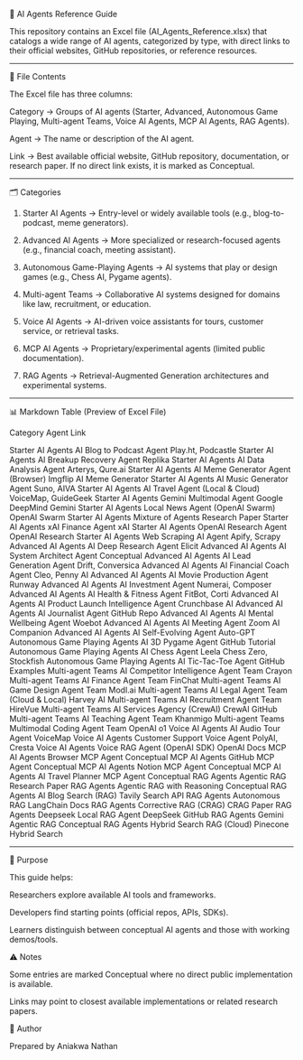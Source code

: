
📘 AI Agents Reference Guide

This repository contains an Excel file (AI_Agents_Reference.xlsx) that catalogs a wide range of AI agents, categorized by type, with direct links to their official websites, GitHub repositories, or reference resources.


---

📂 File Contents

The Excel file has three columns:

Category → Groups of AI agents (Starter, Advanced, Autonomous Game Playing, Multi-agent Teams, Voice AI Agents, MCP AI Agents, RAG Agents).

Agent → The name or description of the AI agent.

Link → Best available official website, GitHub repository, documentation, or research paper. If no direct link exists, it is marked as Conceptual.



---

🗂 Categories

1. Starter AI Agents → Entry-level or widely available tools (e.g., blog-to-podcast, meme generators).


2. Advanced AI Agents → More specialized or research-focused agents (e.g., financial coach, meeting assistant).


3. Autonomous Game-Playing Agents → AI systems that play or design games (e.g., Chess AI, Pygame agents).


4. Multi-agent Teams → Collaborative AI systems designed for domains like law, recruitment, or education.


5. Voice AI Agents → AI-driven voice assistants for tours, customer service, or retrieval tasks.


6. MCP AI Agents → Proprietary/experimental agents (limited public documentation).


7. RAG Agents → Retrieval-Augmented Generation architectures and experimental systems.




---

📊 Markdown Table (Preview of Excel File)

Category	Agent	Link

Starter AI Agents	AI Blog to Podcast Agent	Play.ht, Podcastle
Starter AI Agents	AI Breakup Recovery Agent	Replika
Starter AI Agents	AI Data Analysis Agent	Arterys, Qure.ai
Starter AI Agents	AI Meme Generator Agent (Browser)	Imgflip AI Meme Generator
Starter AI Agents	AI Music Generator Agent	Suno, AIVA
Starter AI Agents	AI Travel Agent (Local & Cloud)	VoiceMap, GuideGeek
Starter AI Agents	Gemini Multimodal Agent	Google DeepMind Gemini
Starter AI Agents	Local News Agent (OpenAI Swarm)	OpenAI Swarm
Starter AI Agents	Mixture of Agents	Research Paper
Starter AI Agents	xAI Finance Agent	xAI
Starter AI Agents	OpenAI Research Agent	OpenAI Research
Starter AI Agents	Web Scraping AI Agent	Apify, Scrapy
Advanced AI Agents	AI Deep Research Agent	Elicit
Advanced AI Agents	AI System Architect Agent	Conceptual
Advanced AI Agents	AI Lead Generation Agent	Drift, Conversica
Advanced AI Agents	AI Financial Coach Agent	Cleo, Penny AI
Advanced AI Agents	AI Movie Production Agent	Runway
Advanced AI Agents	AI Investment Agent	Numerai, Composer
Advanced AI Agents	AI Health & Fitness Agent	FitBot, Corti
Advanced AI Agents	AI Product Launch Intelligence Agent	Crunchbase AI
Advanced AI Agents	AI Journalist Agent	GitHub Repo
Advanced AI Agents	AI Mental Wellbeing Agent	Woebot
Advanced AI Agents	AI Meeting Agent	Zoom AI Companion
Advanced AI Agents	AI Self-Evolving Agent	Auto-GPT
Autonomous Game Playing Agents	AI 3D Pygame Agent	GitHub Tutorial
Autonomous Game Playing Agents	AI Chess Agent	Leela Chess Zero, Stockfish
Autonomous Game Playing Agents	AI Tic-Tac-Toe Agent	GitHub Examples
Multi-agent Teams	AI Competitor Intelligence Agent Team	Crayon
Multi-agent Teams	AI Finance Agent Team	FinChat
Multi-agent Teams	AI Game Design Agent Team	Modl.ai
Multi-agent Teams	AI Legal Agent Team (Cloud & Local)	Harvey AI
Multi-agent Teams	AI Recruitment Agent Team	HireVue
Multi-agent Teams	AI Services Agency (CrewAI)	CrewAI GitHub
Multi-agent Teams	AI Teaching Agent Team	Khanmigo
Multi-agent Teams	Multimodal Coding Agent Team	OpenAI o1
Voice AI Agents	AI Audio Tour Agent	VoiceMap
Voice AI Agents	Customer Support Voice Agent	PolyAI, Cresta
Voice AI Agents	Voice RAG Agent (OpenAI SDK)	OpenAI Docs
MCP AI Agents	Browser MCP Agent	Conceptual
MCP AI Agents	GitHub MCP Agent	Conceptual
MCP AI Agents	Notion MCP Agent	Conceptual
MCP AI Agents	AI Travel Planner MCP Agent	Conceptual
RAG Agents	Agentic RAG	Research Paper
RAG Agents	Agentic RAG with Reasoning	Conceptual
RAG Agents	AI Blog Search (RAG)	Tavily Search API
RAG Agents	Autonomous RAG	LangChain Docs
RAG Agents	Corrective RAG (CRAG)	CRAG Paper
RAG Agents	Deepseek Local RAG Agent	DeepSeek GitHub
RAG Agents	Gemini Agentic RAG	Conceptual
RAG Agents	Hybrid Search RAG (Cloud)	Pinecone Hybrid Search



---

🎯 Purpose

This guide helps:

Researchers explore available AI tools and frameworks.

Developers find starting points (official repos, APIs, SDKs).

Learners distinguish between conceptual AI agents and those with working demos/tools.



⚠️ Notes

Some entries are marked Conceptual where no direct public implementation is available.

Links may point to closest available implementations or related research papers.



👤 Author

Prepared by Aniakwa Nathan



